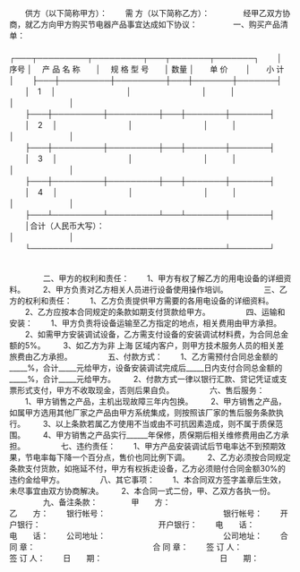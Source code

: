 
 



　　供方（以下简称甲方）：
　　需 方（以下简称乙方）：　　
　　经甲乙双方协商，就乙方向甲方购买节电器产品事宜达成如下协议：
　　
　　一、购买产品清单：
　　
　　┌───┬─────────┬─────────┬───┬───────┬───────┐
　　│ 序号 │　 产 品 名 称　　│　 规 格 型 号　　│ 数量 │　　单 价　　 │　　小 计　　 │
　　├───┼─────────┼─────────┼───┼───────┼───────┤
　　│　1　 │　　　　　　　　　│　　　　　　　　　│　　　│　　　　　　　│　　　　　　　│
　　├───┼─────────┼─────────┼───┼───────┼───────┤
　　│　2　 │　　　　　　　　　│　　　　　　　　　│　　　│　　　　　　　│　　　　　　　│
　　├───┼─────────┼─────────┼───┼───────┼───────┤
　　│　3　 │　　　　　　　　　│　　　　　　　　　│　　　│　　　　　　　│　　　　　　　│
　　├───┼─────────┼─────────┼───┼───────┼───────┤
　　│　4　 │　　　　　　　　　│　　　　　　　　　│　　　│　　　　　　　│　　　　　　　│
　　├───┴─────────┴─────────┴───┴───────┼───────┤
　　│合计（人民币大写）：　　　　　　　　　　　　　　　　　　　　　　　　　│　　　　　　　│
　　└───────────────────────────────────┴───────┘
　　

　　
　　二、甲方的权利和责任：
　　1、甲方有权了解乙方的用电设备的详细资料。
　　2、甲方负责对乙方相关人员进行设备使用操作培训。
　　
　　三、乙方的权利和责任：
　　1、乙方负责提供甲方需要的各用电设备的详细资料。
　　2、乙方应按本合同规定的条款如期支付货款给甲方。
　　
　　四、运输和安装：
　　1、甲方负责将设备运输至乙方指定的地点，相关费用由甲方承担。
　　2、如需甲方安装调试设备，乙方需支付设备的安装调试材料费，为合同总金额的5%。
　　3、如乙方为非
上海
区域内客户，则甲方技术服务人员的相关差旅费由乙方承担。
　　
　　五、付款方式：
　　1、乙方需预付合同总金额的_____%，合计_____元给甲方，设备安装调试完成后_____日内支付合同总金额的_____%，合计_____元给甲方。
　　2、付款方式一律以银行汇款、贷记凭证或支票形式支付，甲方不收取现金，否则后果自负。
　　
　　六、售后服务：
　　1、甲方销售之产品，主机出现故障三年内包换。
　　2、甲方销售之产品，如属甲方选用其他厂家之产品由甲方系统集成，则按照该厂家的售后服务条款执行。
　　3、以上条款若属乙方使用不当或由不可抗因素造成，则不属于质保范围。
　　4、甲方销售之产品实行______年保修，质保期后相关维修费用由乙方承担。
　　
　　七、违约责任：
　　1、甲方产品安装调试后节电率达不到预期效果，节电率每下降一个百分点，售价也同比例下调。
　　2、乙方必须按合同规定条款支付货款，如拖延不付，甲方有权拆走设备，乙方必须赔付合同金额30%的违约金给甲方。
　　
　　八、其它事项：
　　1、本合同双方签字盖章后生效，未尽事宜由双方协商解决。
　　2、本合同一式二份，甲、乙双方各执一份。
　　
　　九、备注条款：　　
　　甲　　方：　　　　　　　　　　　　　　　乙　　方：
　　银行帐号：　　　　　　　　　　　　　　　银行帐号：
　　开户银行：　　　　　　　　　　　　　　　开户银行：
　　电　　话：　　　　　　　　　　　　　　　电　　话：
　　公司地址：　　　　　　　　　　　　　　　公司地址：
　　合 同 章：　　　　　　　　　　　　　　　合 同 章：
　　签 订 人：　　　　　　　　　　　　　　　签 订 人：
　　日　　期：　　　　　　　　　　　　　　　日　　期：
　　
 


 

 
 
 
 
 
  


  
 

  


  


  
 
 
 
 

